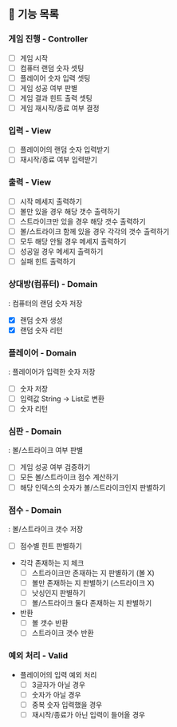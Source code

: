 ## 📝 기능 목록

### 게임 진행 - Controller
 - [ ] 게임 시작
 - [ ] 컴퓨터 랜덤 숫자 셋팅
 - [ ] 플레이어 숫자 입력 셋팅
 - [ ] 게임 성공 여부 판별
 - [ ] 게임 결과 힌트 출력 셋팅
 - [ ] 게임 재시작/종료 여부 결정

### 입력 - View
- [ ] 플레이어의 랜덤 숫자 입력받기
- [ ] 재시작/종료 여부 입력받기

### 출력 - View
- [ ] 시작 메세지 출력하기
- [ ] 볼만 있을 경우 해당 갯수 출력하기
- [ ] 스트라이크만 있을 경우 해당 갯수 출력하기
- [ ] 볼/스트라이크 함께 있을 경우 각각의 갯수 출력하기
- [ ] 모두 해당 안될 경우 메세지 출력하기
- [ ] 성공일 경우 메세지 출력하기
- [ ] 실패 힌트 출력하기

### 상대방(컴퓨터) - Domain
: 컴퓨터의 랜덤 숫자 저장
- [x] 랜덤 숫자 생성
- [x] 랜덤 숫자 리턴

### 플레이어 - Domain
: 플레이어가 입력한 숫자 저장 
- [ ] 숫자 저장
- [ ] 입력값 String -> List<Integer>로 변환
- [ ] 숫자 리턴

### 심판 - Domain
: 볼/스트라이크 여부 판별
 - [ ] 게임 성공 여부 검증하기
 - [ ] 모든 볼/스트라이크 점수 계산하기
 - [ ] 해당 인덱스의 숫자가 볼/스트라이크인지 판별하기
 
### 점수 - Domain
: 볼/스트라이크 갯수 저장
 - [ ] 점수별 힌트 판별하기
 - 각각 존재하는 지 체크
   - [ ] 스트라이크만 존재하는 지 판별하기 (볼 X)
   - [ ] 볼만 존재하는 지 판별하기 (스트라이크 X)
   - [ ] 낫싱인지 판별하기
   - [ ] 볼/스트라이크 둘다 존재하는 지 판별하기
 - 반환
     - [ ] 볼 갯수 반환
     - [ ] 스트라이크 갯수 반환

### 예외 처리 - Valid
- 플레이어의 입력 예외 처리
  - [ ] 3글자가 아닐 경우
  - [ ] 숫자가 아닐 경우
  - [ ] 중복 숫자 입력했을 경우
  - [ ] 재시작/종료가 아닌 입력이 들어올 경우
